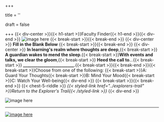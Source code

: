 +++

title = ''

draft = false

+++
{{< div-center >}}{{< h1-start >}}Faculty Finder{{< h1-end >}}{{< div-end >}}
![image here](../images/chest-3.png#center)
{{< break-start >}}{{< break-end >}}
{{< div-center >}} **Fill in the Blank Below** {{< break-start >}}{{< break-end >}}
{{< div-center >}} **In learning's realm where thoughts are deep**,{{< break-start >}} **A guardian wakes to mend the sleep**.{{< break-start >}}**With events and talks, we clear the gloom**,{{< break-start >}} **Heed the call to**...{{< break-start >}} **_________________________**.{{< break-start >}}{{< break-end >}}{{< break-start >}}Choose from one of the following: {{< break-start >}}A: Guard Your Thoughts{{< break-start >}}B: Mind Your Mood{{< break-start >}}C: Watch Your Well-being{{< div-end >}}
{{< break-start >}}{{< break-end >}}
{{< chest-5-riddle >}}
*{{< styled-link href="../explorers-trail" >}}Return to the Explorer's Trail{{< /styled-link >}}*
{{< div-end >}}

![image here](../images/uni-diagram.gif#center)

___

[![image here](../images/lost-icon.png#center)](../lost)